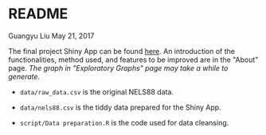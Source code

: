 README
================
Guangyu Liu
May 21, 2017

The final project Shiny App can be found [here](https://gy-liu.shinyapps.io/final_project-visualize_social_mobility/#section-about). An introduction of the functionalities, method used, and features to be improved are in the "About" page. *The graph in "Exploratory Graphs" page may take a while to generate.*

-   `data/raw_data.csv` is the original NELS88 data.

-   `data/nels88.csv` is the tiddy data prepared for the Shiny App.

-   `script/Data preparation.R` is the code used for data cleansing.
